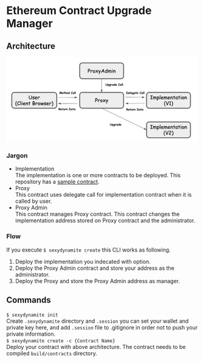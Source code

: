 # Ethereum Contract Upgrade Manager
## Architecture
![architecture diagram](./diagram/architecture.png)
### Jargon
- Implementation  
The implementation is one or more contracts to be deployed. This repository has a [sample contract](https://github.com/NoCtrlZ/ethereum-contract-sexy-manager/blob/master/contracts/Sample1.sol).  
- Proxy  
This contract uses delegate call for implementation contract when it is called by user.  
- Proxy Admin  
This contract manages Proxy contract. This contract changes the implementation address stored on Proxy contract and the administrator.
### Flow
If you execute `$ sexydynamite create` this CLI works as following.  
1. Deploy the implementation you indecated with option.  
2. Deploy the Proxy Admin contract and store your address as the administrator.  
3. Deploy the Proxy and store the Proxy Admin address as manager.  

## Commands
`$ sexydynamite init`  
Create `.sexydynamite` directory and `.session` you can set your wallet and private key here, and add `.session` file to .gitignore in order not to push your private information.  
`$ sexydynamite create -c {Contract Name}`  
Deploy your contract with above architecture. The contract needs to be compiled `build/contracts` directory.
